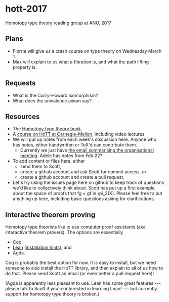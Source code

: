 # hott-2017
Homotopy type theory reading group at ANU, 2017

Plans
---

* Florrie will give us a crash course on type theory on Wednesday March 1.
* Max will explain to us what a fibration is, and what the path lifting property is.

Requests
---

* What is the Curry-Howard isomorphism?
* What does the univalence axiom say?

Resources
---

* The [Homotopy type theory book](https://homotopytypetheory.org/book/).
* A [course on HoTT at Carnegie-Mellon](http://www.cs.cmu.edu/~rwh/courses/hott/), including video lectures.
* We will put up notes from each week's discussion here. Anyone who has notes, either handwritten or TeX'd can contribute them.
    * Currently we just have [the email summarising the organisational meeting](https://github.com/semorrison/hott-2017/blob/master/notes/week-1/organisational-meeting.md). Adele has notes from Feb 22?
* To add content or files here, either
    * send them to Scott,
    * create a github account and ask Scott for commit access, or
    * create a github account and create a pull request.
* Let's try using the issues page here on github to keep track of questions we'd like to collectively think about. Scott has put up a first example, about the space of proofs that fg = gf in \pi_2(X). Please feel free to put anything up here, including basic questions asking for clarifications.

Interactive theorem proving
---

Homotopy type theorists like to use computer proof assistants (aka interactive theorem provers). The options are essentially
* Coq,
* [Lean](https://leanprover.github.io/) ([installation hints](https://github.com/semorrison/proof/blob/master/getting-started.md)), and
* Agda.

Coq is probably the best option for now. It is easy to install, but we need someone to also install the HoTT library, and then explain to all of us how to do that. Please send Scott an email (or even better a pull request here)!

(Agda is apparently less pleasant to use. Lean has some great features --- please talk to Scott if you're interested in learning Lean! --- but currently support for homotopy type theory is broken.)
